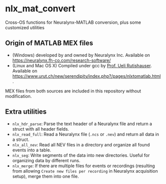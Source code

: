 # nlx_mat_convert
Cross-OS functions for Neuralynx-MATLAB conversion, plus some customized utilities

## Origin of MATLAB MEX files
- (Windows) developed by and owned by Neuralynx Inc. Available on https://neuralynx.fh-co.com/research-software/
- (Linux and Mac OS X) Compiled under gcc by [Prof. Ueli Rutishauser](https://www.urut.ch/new/serendipity/). Available on https://www.urut.ch/new/serendipity/index.php?/pages/nlxtomatlab.html.

MEX files from both sources are included in this repository without modification.

## Extra utilities
- `nlx_hdr_parse`: Parse the text header of a Neuralynx file and return a struct with all header fields.
- `nlx_read_full`: Read a Neuralynx file (`.ncs` or `.nev`) and return all data in a struct.
- `nlx_all_nev`: Read all NEV files in a directory and organize all found events into a table.
- `nlx_seg`: Write segments of the data into new directories. Useful for organizing data by different runs.
- `nlx_merge`: If there are multiple files for events or recordings (resulting from allowing `Create new files per recording` in Neuralynx acquisition setup), merge them into one file.